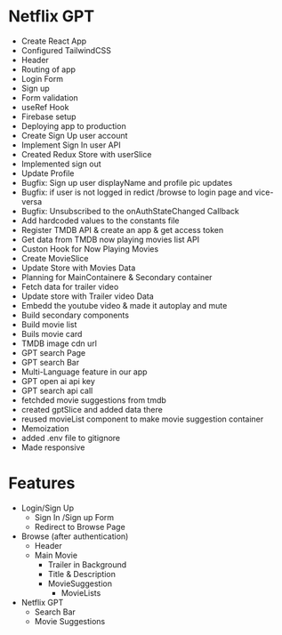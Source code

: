 # Netflix GPT

- Create React App
- Configured TailwindCSS
- Header
- Routing of app
- Login Form
- Sign up
- Form validation
- useRef Hook
- Firebase setup
- Deploying app to production
- Create Sign Up user account 
- Implement Sign In user API
- Created Redux Store with userSlice
- Implemented sign out
- Update Profile    
- Bugfix: Sign up user displayName and profile pic updates
- Bugfix: if user is not logged in redict /browse to login page and vice-versa
- Bugfix: Unsubscribed to the onAuthStateChanged Callback
- Add hardcoded values to the constants file
- Register TMDB API & create an app & get access token
- Get data from TMDB now playing movies list API   
- Custon Hook for Now Playing Movies
- Create MovieSlice
- Update Store with Movies Data
- Planning for MainContainere & Secondary container
- Fetch data for trailer video
- Update store with Trailer video Data
- Embedd the youtube video & made it autoplay and mute   
- Build secondary components
- Build movie list
- Buils movie card
- TMDB image cdn url
- GPT search Page
- GPT search Bar
- Multi-Language feature in our app
- GPT open ai api key
- GPT search api call 
- fetchded movie suggestions from tmdb
- created gptSlice and added data there
- reused movieList component to make movie suggestion container
- Memoization
- added .env file to gitignore
- Made responsive

# Features
- Login/Sign Up
    - Sign In /Sign up Form
    - Redirect to Browse Page
- Browse (after authentication)
    - Header
    - Main Movie
        - Trailer in Background
        - Title & Description
        - MovieSuggestion
            - MovieLists 
- Netflix GPT
    - Search Bar
    - Movie Suggestions